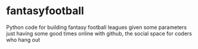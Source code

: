 # fantasyfootball
Python code for building fantasy football leagues given some parameters
just having some good times online with github, the social space for coders who hang out
